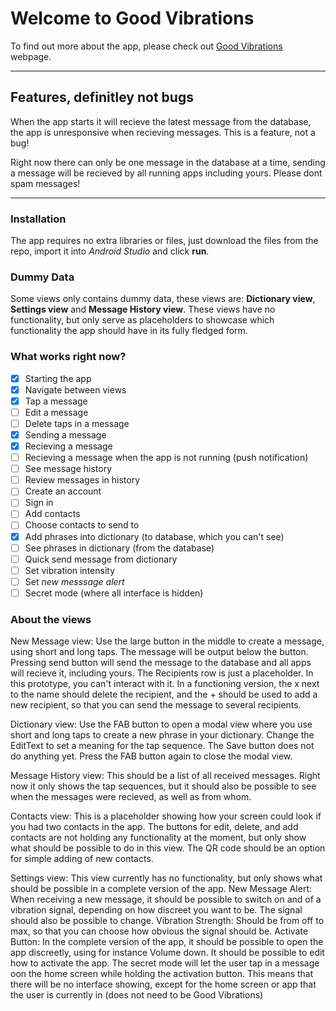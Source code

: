 # Welcome to Good Vibrations

To find out more about the app, please check out [Good Vibrations](https://oeoeoe.github.io/GoodVibrations/) webpage.


--- 
## Features, definitley not bugs

When the app starts it will recieve the latest message from the database, the app is unresponsive when recieving messages. This is a feature, not a bug!

Right now there can only be one message in the database at a time, sending a message will be recieved by all running apps including yours. Please dont spam messages! 

---
### Installation

The app requires no extra libraries or files, just download the files from the repo, import it into *Android Studio* and click **run**.

### Dummy Data
Some views only contains dummy data, these views are: **Dictionary view**, **Settings view** and **Message History view**. These views have no functionality, but only serve as placeholders to showcase which functionality the app should have in its fully fledged form. 

### What works right now?

- [x] Starting the app
- [x] Navigate between views
- [x] Tap a message
- [ ] Edit a message
- [ ] Delete taps in a message
- [x] Sending a message
- [x] Recieving a message
- [ ] Recieving a message when the app is not running (push notification)
- [ ] See message history
- [ ] Review messages in history
- [ ] Create an account
- [ ] Sign in
- [ ] Add contacts
- [ ] Choose contacts to send to
- [x] Add phrases into dictionary (to database, which you can't see)
- [ ] See phrases in dictionary (from the database)
- [ ] Quick send message from dictionary
- [ ] Set vibration intensity
- [ ] Set *new messsage alert*
- [ ] Secret mode (where all interface is hidden)

### About the views

New Message view: 
Use the large button in the middle to create a message, using short and long taps. The message will be output below the button. Pressing send button will send the message to the database and all apps will recieve it, including yours.
The Recipients row is just a placeholder. In this prototype, you can't interact with it. In a functioning version, the x next to the name should delete the recipient, and the + should be used to add a new recipient, so that you can send the message to several recipients.

Dictionary view: 
Use the FAB button to open a modal view where you use short and long taps to create a new phrase in your dictionary. Change the EditText to set a meaning for the tap sequence. The Save button does not do anything yet. Press the FAB button again to close the modal view. 

Message History view: 
This should be a list of all received messages. Right now it only shows the tap sequences, but it should also be possible to see when the messages were recieved, as well as from whom.

Contacts view: 
This is a placeholder showing how your screen could look if you had two contacts in the app. The buttons for edit, delete, and add contacts are not holding any functionality at the moment, but only show what should be possible to do in this view. The QR code should be an option for simple adding of new contacts. 

Settings view: 
This view currently has no functionality, but only shows what should be possible in a complete version of the app. 
New Message Alert: When receiving a new message, it should be possible to switch on and of a vibration signal, depending on how discreet you want to be. The signal should also be possible to change. 
Vibration Strength: Should be from off to max, so that you can choose how obvious the signal should be. 
Activate Button: In the complete version of the app, it should be possible to open the app discreetly, using for instance Volume down. It should be possible to edit how to activate the app. The secret mode will let the user tap in a message oon the home screen while holding the activation button. This means that there will be no interface showing, except for the home screen or app that the user is currently in (does not need to be Good Vibrations)







